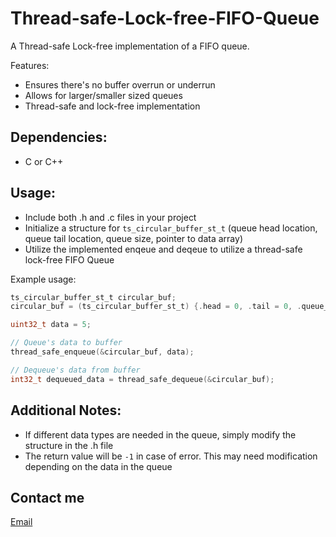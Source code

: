 # Thread-safe-Lock-free-FIFO-Queue
A Thread-safe Lock-free implementation of a FIFO queue.

Features:
* Ensures there's no buffer overrun or underrun
* Allows for larger/smaller sized queues
* Thread-safe and lock-free implementation

## Dependencies:
- C or C++

## Usage:
* Include both .h and .c files in your project
* Initialize a structure for `ts_circular_buffer_st_t` (queue head location, queue tail location, queue size, pointer to data array)
* Utilize the implemented enqeue and deqeue to utilize a thread-safe lock-free FIFO Queue

Example usage:
```C
ts_circular_buffer_st_t circular_buf;
circular_buf = (ts_circular_buffer_st_t) {.head = 0, .tail = 0, .queue_size = 10, .data = malloc(sizeof(uint32_t) * 10)};

uint32_t data = 5;

// Queue's data to buffer
thread_safe_enqueue(&circular_buf, data);

// Dequeue's data from buffer
int32_t dequeued_data = thread_safe_dequeue(&circular_buf);
```

## Additional Notes:
* If different data types are needed in the queue, simply modify the structure in the .h file
* The return value will be `-1` in case of error. This may need modification depending on the data in the queue

## Contact me
[Email](mailto:saurinpatel222@gmail.com)
